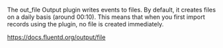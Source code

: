 The out_file Output plugin writes events to files. By default, it creates files on a daily basis (around 00:10). This means that when you first import records using the plugin, no file is created immediately.
  
https://docs.fluentd.org/output/file

